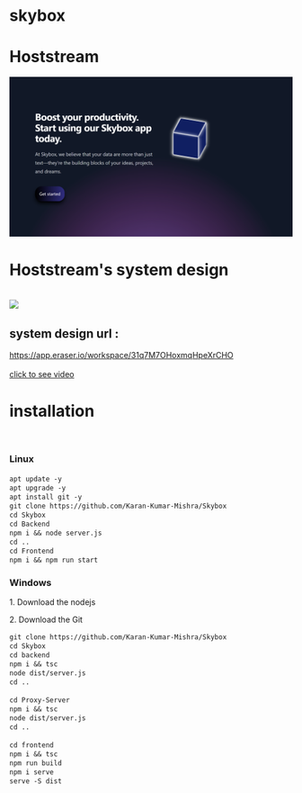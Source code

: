 # skybox
<h1>Hoststream</h1>

<img src="./frontend/src/assets/Skybox.png">
<br>

<h1>Hoststream's system design</h1>
<br>
<img src="./frontend/src/assets/system_design.png">
<br>

<h2>system design url :</h2>
<a href="https://app.eraser.io/workspace/31q7M7OHoxmqHpeXrCHO">https://app.eraser.io/workspace/31q7M7OHoxmqHpeXrCHO</a>
<br>
<br>
<!-- <h1>Video</h1>
<br>
<video width="640" height="360" controls autoplay  poster="./frontend/src/assets/hoststream.ico">
  <source src="https://dms.licdn.com/playlist/vid/v2/D5605AQHeuhsbmxbnAQ/mp4-640p-30fp-crf28/B56ZfoBzTJGQB0-/0/1751944819523?e=2147483647&v=beta&t=ouDdju0FTcX8bwYMcgMkyk022mTUDcl0C5PxEwIt4O0" type="video/mp4"> -->

</video>
<a href="https://www.linkedin.com/posts/karan-mishra-892970247_linkedin-webdevelopment-microservices-activity-7348189202607456256-Ybic?utm_source=share&utm_medium=member_android&rcm=ACoAAD0wV-4BEpn8pUjq9KIZVz7Q-9jy9Zwbz-8">click to see video </a>
<h1>installation</h1>
<br>
<h3>Linux</h3>

```
apt update -y
apt upgrade -y
apt install git -y
git clone https://github.com/Karan-Kumar-Mishra/Skybox
cd Skybox
cd Backend 
npm i && node server.js
cd .. 
cd Frontend
npm i && npm run start

```

<h3>Windows</h3>

<p>1. Download the nodejs </p>
<p>2. Download the Git </p>

```
git clone https://github.com/Karan-Kumar-Mishra/Skybox
cd Skybox
cd backend
npm i && tsc
node dist/server.js
cd ..

cd Proxy-Server
npm i && tsc
node dist/server.js
cd ..

cd frontend
npm i && tsc
npm run build
npm i serve
serve -S dist

```
<!-- 
<h4>Dokcer </h4>

```
git clone https://github.com/Karan-Kumar-Mishra/Hoststream.git
cd Hoststream
docker-compose up

``` -->